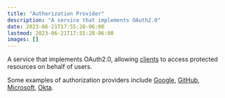 ```yaml
---
title: "Authorization Provider"
description: "A service that implements OAuth2.0"
date: 2023-06-21T17:55:28-06:00
lastmod: 2023-06-21T17:55:28-06:00
images: []
---
```


A service that implements OAuth2.0, allowing [clients](#client) to
access protected resources on behalf of users.

Some examples of authorization providers include
[Google](https://developers.google.com/identity/protocols/oauth2),
[GitHub](https://docs.github.com/en/apps/oauth-apps/building-oauth-apps/authorizing-oauth-apps),
[Microsoft](https://learn.microsoft.com/en-us/azure/active-directory/develop/v2-oauth2-auth-code-flow),
[Okta](https://developer.okta.com/docs/guides/implement-oauth-for-okta/main/).


